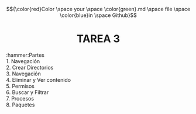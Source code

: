 $${\color{red}Color \space your \space \color{green}.md \space file \space \color{blue}in \space Github}$$
<h1 align="center"> TAREA 3 </h1>
:hammer:Partes<br>
1. Navegación<br>
2. Crear Directorios<br>
3. Navegación<br>
4. Eliminar y Ver contenido<br>
5. Permisos<br>
6. Buscar y Filtrar<br>
7. Procesos<br>
8. Paquetes<br>
